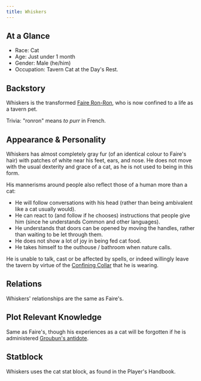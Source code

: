 ```yaml
---
title: Whiskers
---
```


## At a Glance

- Race: Cat
- Age: Just under 1 month
- Gender: Male (he/him)
- Occupation: Tavern Cat at the Day's Rest.

## Backstory

Whiskers is the transformed [Faire Ron-Ron](./faire-ron-ron.md), who is now confined to a life as a tavern pet.

Trivia: "ronron" means *to purr* in French.

## Appearance & Personality

Whiskers has almost completely gray fur (of an identical colour to Faire's hair) with patches of white near his feet, ears, and nose.
He does not move with the usual dexterity and grace of a cat, as he is not used to being in this form.

His mannerisms around people also reflect those of a human more than a cat:

- He will follow conversations with his head (rather than being ambivalent like a cat usually would).
- He can react to (and follow if he chooses) instructions that people give him (since he understands Common and other languages).
- He understands that doors can be opened by moving the handles, rather than waiting to be let through them.
- He does not show a lot of joy in being fed cat food.
- He takes himself to the outhouse / bathroom  when nature calls.

He is unable to talk, cast or be affected by spells, or indeed willingly leave the tavern by virtue of the [Confining Collar](../items/confining-collar.md) that he is wearing.

## Relations

Whiskers' relationships are the same as Faire's.

## Plot Relevant Knowledge

Same as Faire's, though his experiences as a cat will be forgotten if he is administered [Groubun's antidote](../items/potion-of-corporeal-resetting.md).

## Statblock

Whiskers uses the cat stat block, as found in the Player's Handbook.
